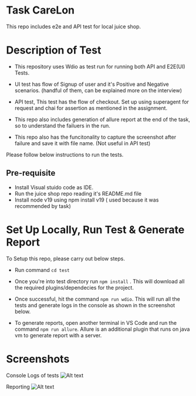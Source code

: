 # Task CareLon

This repo includes e2e and API test for local juice shop.

##

# Description of Test

- This repository uses Wdio as test run for running both API and E2E(UI) Tests.

- UI test has flow of Signup of user and it's Positive and Negative scenarios. (handful of them, can be explained more on the interview)

- API test, This test has the flow of checkout. Set up using superagent for request and chai for assertion as mentioned in the assignment.

- This repo also includes generation of allure report at the end of the task, so to understand the failuers in the run.

- This repo also has the funcitonality to capture the screenshot after failure and save it with file name. (Not useful in API test)

Please follow below instructions to run the tests.

## Pre-requisite

- Install Visual stuido code as IDE.
- Run the juice shop repo reading it's README.md file
- Install node v19 using npm install v19 ( used because it was recommended by task)

# Set Up Locally, Run Test & Generate Report

To Setup this repo, please carry out below steps.

- Run command `cd test`
- Once you're into test directory run `npm install` . This will download all the required plugins/dependecies for the project.

- Once successful, hit the command `npm run wdio`. This will run all the tests and generate logs in the console as shown in the screenshot below.

- To generate reports, open another terminal in VS Code and run the command `npm run allure`. Allure is an additional plugin that runs on java vm to generate report with a server.

# Screenshots

Console Logs of tests
![Alt text](image-1.png)

Reporting
![Alt text](image.png)
